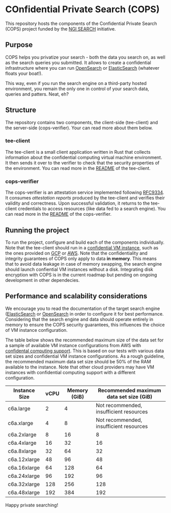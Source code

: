 # COnfidential Private Search (COPS)

This repository hosts the components of the Confidential Private Search (COPS) project
funded by the [NGI SEARCH](https://ngi.eu/ngi-projects/ngi-search/) initiative.

## Purpose
COPS helps you privatize your search - both the data you search on, as well as the search queries you submitted.
It allows to create a confidential infrastructure where you can run [OpenSearch](https://opensearch.org/)  or [ElasticSearch](https://www.elastic.co/elasticsearch) (whatever floats your boat!).

This way, even if you run the search engine on a third-party hosted environment, you remain the only one in control
of your search data, queries and patters. Neat, eh?

## Structure
The repository contains two components, the client-side (tee-client) and the server-side (cops-verifier).
Your can read more about them below.

### tee-client
The tee-client is a small client application written in Rust that collects information about the confidential computing
virtual machine environment. It then sends it over to the verifier to check that the security properties of the
environment.
You can read more in the [README](https://github.com/canarybit/COPS/blob/main/tee-client/README.md) of the tee-client.

### cops-verifier
The cops-verifier is an attestation service implemented following [RFC9334](https://datatracker.ietf.org/doc/rfc9334/).
It consumes _attestation reports_ produced by the tee-client and verifies their validity and correctness.
Upon successful validation, it returns to the tee-client credentials to access resources (like data fed to a search
engine).
You can read more in the [README](https://github.com/canarybit/COPS/blob/main/cops-verifier/README.md) of the cops-verifier.

## Running the project
To run the project, configure and build each of the components individually.
Note that the tee-client should run in a [confidential VM instance](https://en.wikipedia.org/wiki/Confidential_computing), such as the ones provided on 
[GCP](https://cloud.google.com/security/products/confidential-computing) 
or [AWS](https://docs.aws.amazon.com/AWSEC2/latest/UserGuide/sev-snp.html).
Note that the confidentiality and integrity guarantees of COPS only apply to data **in memory**.
This means that to avoid data leakage in case of memory swapping, the search engine should launch confiential VM instances without a disk.
Integrating disk encryption with COPS is in the current roadmap but pending on ongoing development in other dependecies. 

## Performance and scalability considerations

We encourage you to read the documentation of the target search engine ([ElasticSearch](https://www.elastic.co/guide/en/elasticsearch/reference/current/important-settings.html) or [OpenSearch](https://opensearch.org/docs/latest/getting-started/) in order to configure it for best performance.
Considering that the search engine and data should operate entirely in memory to ensure the COPS security guarantees, this influences the choice of VM instance configuration. 

The table below shows the recommended maximum size of the data set for a sample of available VM instance configurations from AWS with [confidental computing support](https://cloud.google.com/security/products/confidential-computing). 
This is based on our tests with various data set sizes and confidential VM instance configurations.
As a rough guideline, the recommended maximum data set size should be 50% of the RAM available to the instance.
Note that other cloud providers may have VM instances with confidential computing support with a different configuration.

| Instance Size	| vCPU | Memory (GiB) | Recommended maximum data set size (GiB) |
|---------------|------|--------------|---------------|
| c6a.large	| 2	| 4	|  Not recommended, insufficient resources | 
| c6a.xlarge |	4 |	8	| Not recommended, insufficient resources | 
| c6a.2xlarge	| 8	| 16| 	8	|   
| c6a.4xlarge	| 16	| 32		|16 |
| c6a.8xlarge |	32 |	64		| 32 |
| c6a.12xlarge | 48	| 96		|48 |
| c6a.16xlarge	| 64	| 128		| 64 |
| c6a.24xlarge	| 96	| 192		|96 |
| c6a.32xlarge	| 128	| 256		| 128 |
| c6a.48xlarge	| 192	| 384		| 192 |

Happy private searching!
